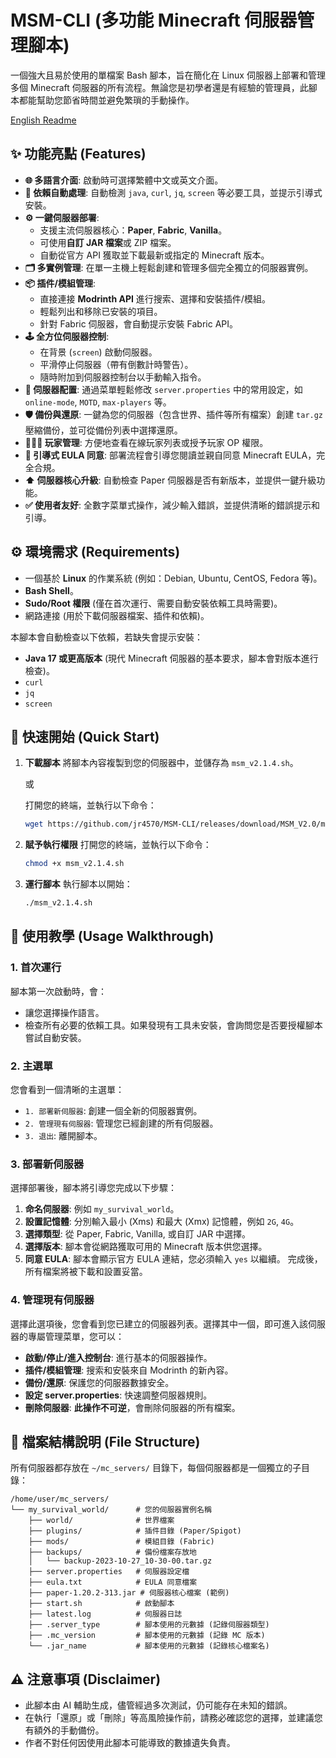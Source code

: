 # MSM-CLI (多功能 Minecraft 伺服器管理腳本)

一個強大且易於使用的單檔案 Bash 腳本，旨在簡化在 Linux 伺服器上部署和管理多個 Minecraft 伺服器的所有流程。無論您是初學者還是有經驗的管理員，此腳本都能幫助您節省時間並避免繁瑣的手動操作。

[English Readme](./README_EN.md) 

## ✨ 功能亮點 (Features)

*   **🌐 多語言介面**: 啟動時可選擇繁體中文或英文介面。
*   **🧩 依賴自動處理**: 自動檢測 `java`, `curl`, `jq`, `screen` 等必要工具，並提示引導式安裝。
*   **⚙️ 一鍵伺服器部署**:
    *   支援主流伺服器核心：**Paper**, **Fabric**, **Vanilla**。
    *   可使用**自訂 JAR 檔案**或 ZIP 檔案。
    *   自動從官方 API 獲取並下載最新或指定的 Minecraft 版本。
*   **🗂️ 多實例管理**: 在單一主機上輕鬆創建和管理多個完全獨立的伺服器實例。
*   **📦 插件/模組管理**:
    *   直接連接 **Modrinth API** 進行搜索、選擇和安裝插件/模組。
    *   輕鬆列出和移除已安裝的項目。
    *   針對 Fabric 伺服器，會自動提示安裝 Fabric API。
*   **🕹️ 全方位伺服器控制**:
    *   在背景 (`screen`) 啟動伺服器。
    *   平滑停止伺服器（帶有倒數計時警告）。
    *   隨時附加到伺服器控制台以手動輸入指令。
*   **🔧 伺服器配置**: 通過菜單輕鬆修改 `server.properties` 中的常用設定，如 `online-mode`, `MOTD`, `max-players` 等。
*   **🛡️ 備份與還原**: 一鍵為您的伺服器（包含世界、插件等所有檔案）創建 `tar.gz` 壓縮備份，並可從備份列表中選擇還原。
*   **🧑‍🤝‍🧑 玩家管理**: 方便地查看在線玩家列表或授予玩家 OP 權限。
*   **📜 引導式 EULA 同意**: 部署流程會引導您閱讀並親自同意 Minecraft EULA，完全合規。
*   **⬆️ 伺服器核心升級**: 自動檢查 Paper 伺服器是否有新版本，並提供一鍵升級功能。
*   **✅ 使用者友好**: 全數字菜單式操作，減少輸入錯誤，並提供清晰的錯誤提示和引導。

## ⚙️ 環境需求 (Requirements)

*   一個基於 **Linux** 的作業系統 (例如：Debian, Ubuntu, CentOS, Fedora 等)。
*   **Bash Shell**。
*   **Sudo/Root 權限** (僅在首次運行、需要自動安裝依賴工具時需要)。
*   網路連接 (用於下載伺服器檔案、插件和依賴)。

本腳本會自動檢查以下依賴，若缺失會提示安裝：
*   **Java 17 或更高版本** (現代 Minecraft 伺服器的基本要求，腳本會對版本進行檢查)。
*   `curl`
*   `jq`
*   `screen`

## 🚀 快速開始 (Quick Start)

1.  **下載腳本**
    將腳本內容複製到您的伺服器中，並儲存為 `msm_v2.1.4.sh`。

    或
    
    打開您的終端，並執行以下命令：
    ```bash
    wget https://github.com/jr4570/MSM-CLI/releases/download/MSM_V2.0/msm_v2.1.4.sh
    ```

3.  **賦予執行權限**
    打開您的終端，並執行以下命令：
    ```bash
    chmod +x msm_v2.1.4.sh
    ```

4.  **運行腳本**
    執行腳本以開始：
    ```bash
    ./msm_v2.1.4.sh
    ```

## 📖 使用教學 (Usage Walkthrough)

### 1. 首次運行
腳本第一次啟動時，會：
*   讓您選擇操作語言。
*   檢查所有必要的依賴工具。如果發現有工具未安裝，會詢問您是否要授權腳本嘗試自動安裝。

### 2. 主選單
您會看到一個清晰的主選單：
*   `1. 部署新伺服器`: 創建一個全新的伺服器實例。
*   `2. 管理現有伺服器`: 管理您已經創建的所有伺服器。
*   `3. 退出`: 離開腳本。

### 3. 部署新伺服器
選擇部署後，腳本將引導您完成以下步驟：
1.  **命名伺服器**: 例如 `my_survival_world`。
2.  **設置記憶體**: 分別輸入最小 (Xms) 和最大 (Xmx) 記憶體，例如 `2G`, `4G`。
3.  **選擇類型**: 從 Paper, Fabric, Vanilla, 或自訂 JAR 中選擇。
4.  **選擇版本**: 腳本會從網路獲取可用的 Minecraft 版本供您選擇。
5.  **同意 EULA**: 腳本會顯示官方 EULA 連結，您必須輸入 `yes` 以繼續。
完成後，所有檔案將被下載和設置妥當。

### 4. 管理現有伺服器
選擇此選項後，您會看到您已建立的伺服器列表。選擇其中一個，即可進入該伺服器的專屬管理菜單，您可以：
*   **啟動/停止/進入控制台**: 進行基本的伺服器操作。
*   **插件/模組管理**: 搜索和安裝來自 Modrinth 的新內容。
*   **備份/還原**: 保護您的伺服器數據安全。
*   **設定 server.properties**: 快速調整伺服器規則。
*   **刪除伺服器**: **此操作不可逆**，會刪除伺服器的所有檔案。

## 📁 檔案結構說明 (File Structure)

所有伺服器都存放在 `~/mc_servers/` 目錄下，每個伺服器都是一個獨立的子目錄：

```
/home/user/mc_servers/
└── my_survival_world/      # 您的伺服器實例名稱
    ├── world/              # 世界檔案
    ├── plugins/            # 插件目錄 (Paper/Spigot)
    ├── mods/               # 模組目錄 (Fabric)
    ├── backups/            # 備份檔案存放地
    │   └── backup-2023-10-27_10-30-00.tar.gz
    ├── server.properties   # 伺服器設定檔
    ├── eula.txt            # EULA 同意檔案
    ├── paper-1.20.2-313.jar # 伺服器核心檔案 (範例)
    ├── start.sh            # 啟動腳本
    ├── latest.log          # 伺服器日誌
    ├── .server_type        # 腳本使用的元數據 (記錄伺服器類型)
    ├── .mc_version         # 腳本使用的元數據 (記錄 MC 版本)
    └── .jar_name           # 腳本使用的元數據 (記錄核心檔案名)
```

## ⚠️ 注意事項 (Disclaimer)

*   此腳本由 AI 輔助生成，儘管經過多次測試，仍可能存在未知的錯誤。
*   在執行「還原」或「刪除」等高風險操作前，請務必確認您的選擇，並建議您有額外的手動備份。
*   作者不對任何因使用此腳本可能導致的數據遺失負責。
